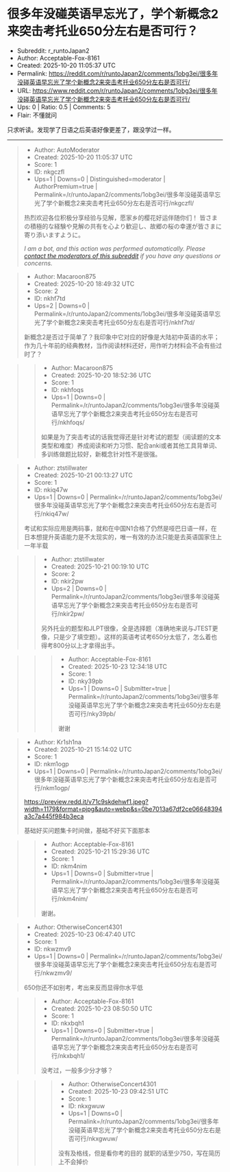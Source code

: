 # 很多年没碰英语早忘光了，学个新概念2来突击考托业650分左右是否可行？

- Subreddit: r_runtoJapan2
- Author: Acceptable-Fox-8161
- Created: 2025-10-20 11:05:37 UTC
- Permalink: https://reddit.com/r/runtoJapan2/comments/1obg3ei/很多年没碰英语早忘光了学个新概念2来突击考托业650分左右是否可行/
- URL: https://www.reddit.com/r/runtoJapan2/comments/1obg3ei/很多年没碰英语早忘光了学个新概念2来突击考托业650分左右是否可行/
- Ups: 0 | Ratio: 0.5 | Comments: 5
- Flair: 不懂就问


只求听读。发现学了日语之后英语好像更差了，跟没学过一样。


---

> - Author: AutoModerator
> - Created: 2025-10-20 11:05:37 UTC
> - Score: 1
> - ID: nkgczfl
> - Ups=1 | Downs=0 | Distinguished=moderator | AuthorPremium=true | Permalink=/r/runtoJapan2/comments/1obg3ei/很多年没碰英语早忘光了学个新概念2来突击考托业650分左右是否可行/nkgczfl/
>
> 热烈欢迎各位积极分享经验与见解，愿家乡的樱花好运伴随你们！
> 皆さまの積極的な経験や見解の共有を心より歓迎し、故郷の桜の幸運が皆さまに寄り添いますように。
> 
> *I am a bot, and this action was performed automatically. Please [contact the moderators of this subreddit](/message/compose/?to=/r/runtoJapan2) if you have any questions or concerns.*

> - Author: Macaroon875
> - Created: 2025-10-20 18:49:32 UTC
> - Score: 2
> - ID: nkhf7td
> - Ups=2 | Downs=0 | Permalink=/r/runtoJapan2/comments/1obg3ei/很多年没碰英语早忘光了学个新概念2来突击考托业650分左右是否可行/nkhf7td/
>
> 新概念2是否过于简单了？我印象中它对应的好像是大陆初中英语的水平；作为几十年前的经典教材，当作阅读材料还好，用作听力材料会不会有些过时了？

>> - Author: Macaroon875
>> - Created: 2025-10-20 18:52:36 UTC
>> - Score: 1
>> - ID: nkhfoqs
>> - Ups=1 | Downs=0 | Permalink=/r/runtoJapan2/comments/1obg3ei/很多年没碰英语早忘光了学个新概念2来突击考托业650分左右是否可行/nkhfoqs/
>>
>> 如果是为了突击考试的话我觉得还是针对考试的题型（阅读题的文本类型和难度）养成阅读和听力习惯、配合anki或者其他工具背单词、多训练做题比较好，新概念针对性不是很强。

> - Author: ztstillwater
> - Created: 2025-10-21 00:13:27 UTC
> - Score: 1
> - ID: nkiq47w
> - Ups=1 | Downs=0 | Permalink=/r/runtoJapan2/comments/1obg3ei/很多年没碰英语早忘光了学个新概念2来突击考托业650分左右是否可行/nkiq47w/
>
> 考试和实际应用是两码事，就和在中国N1合格了仍然是哑巴日语一样，在日本想提升英语能力是不太现实的，唯一有效的办法只能是去英语国家住上一年半载

>> - Author: ztstillwater
>> - Created: 2025-10-21 00:19:10 UTC
>> - Score: 2
>> - ID: nkir2pw
>> - Ups=2 | Downs=0 | Permalink=/r/runtoJapan2/comments/1obg3ei/很多年没碰英语早忘光了学个新概念2来突击考托业650分左右是否可行/nkir2pw/
>>
>> 另外托业的题型和JLPT很像，全是选择题（准确地来说与JTEST更像，只是少了填空题）。这样的英语考试考650分太低了，怎么着也得考800分以上才拿得出手。

>>> - Author: Acceptable-Fox-8161
>>> - Created: 2025-10-23 12:34:18 UTC
>>> - Score: 1
>>> - ID: nky39pb
>>> - Ups=1 | Downs=0 | Submitter=true | Permalink=/r/runtoJapan2/comments/1obg3ei/很多年没碰英语早忘光了学个新概念2来突击考托业650分左右是否可行/nky39pb/
>>>
>>> 谢谢

> - Author: Kr1sh1na
> - Created: 2025-10-21 15:14:02 UTC
> - Score: 1
> - ID: nkm1ogp
> - Ups=1 | Downs=0 | Permalink=/r/runtoJapan2/comments/1obg3ei/很多年没碰英语早忘光了学个新概念2来突击考托业650分左右是否可行/nkm1ogp/
>
> https://preview.redd.it/v71c9skdehwf1.jpeg?width=1179&format=pjpg&auto=webp&s=0be7013a67df2ce06648394a3c7a445f984b3eca
> 
> 基础好买问题集卡时间做，基础不好买下面那本

>> - Author: Acceptable-Fox-8161
>> - Created: 2025-10-21 15:29:36 UTC
>> - Score: 1
>> - ID: nkm4nim
>> - Ups=1 | Downs=0 | Submitter=true | Permalink=/r/runtoJapan2/comments/1obg3ei/很多年没碰英语早忘光了学个新概念2来突击考托业650分左右是否可行/nkm4nim/
>>
>> 谢谢。

> - Author: OtherwiseConcert4301
> - Created: 2025-10-23 06:47:40 UTC
> - Score: 1
> - ID: nkwzmv9
> - Ups=1 | Downs=0 | Permalink=/r/runtoJapan2/comments/1obg3ei/很多年没碰英语早忘光了学个新概念2来突击考托业650分左右是否可行/nkwzmv9/
>
> 650你还不如别考，考出来反而显得你水平低

>> - Author: Acceptable-Fox-8161
>> - Created: 2025-10-23 08:50:50 UTC
>> - Score: 1
>> - ID: nkxbqh1
>> - Ups=1 | Downs=0 | Submitter=true | Permalink=/r/runtoJapan2/comments/1obg3ei/很多年没碰英语早忘光了学个新概念2来突击考托业650分左右是否可行/nkxbqh1/
>>
>> 没考过，一般多少分才够？

>>> - Author: OtherwiseConcert4301
>>> - Created: 2025-10-23 09:42:51 UTC
>>> - Score: 1
>>> - ID: nkxgwuw
>>> - Ups=1 | Downs=0 | Permalink=/r/runtoJapan2/comments/1obg3ei/很多年没碰英语早忘光了学个新概念2来突击考托业650分左右是否可行/nkxgwuw/
>>>
>>> 没有及格线，但是看你考的目的
>>> 就职的话至少750，写在简历上不会掉价
